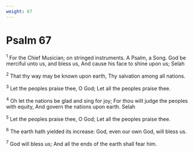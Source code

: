 ```yaml
---
weight: 67
---
```


# Psalm 67

<sup>1</sup> For the Chief Musician; on stringed instruments. A Psalm, a Song. God be merciful unto us, and bless us, And cause his face to shine upon us; Selah 

<sup>2</sup> That thy way may be known upon earth, Thy salvation among all nations. 

<sup>3</sup> Let the peoples praise thee, O God; Let all the peoples praise thee. 

<sup>4</sup> Oh let the nations be glad and sing for joy; For thou wilt judge the peoples with equity, And govern the nations upon earth. Selah 

<sup>5</sup> Let the peoples praise thee, O God; Let all the peoples praise thee. 

<sup>6</sup> The earth hath yielded its increase: God, even our own God, will bless us. 

<sup>7</sup> God will bless us; And all the ends of the earth shall fear him. 


